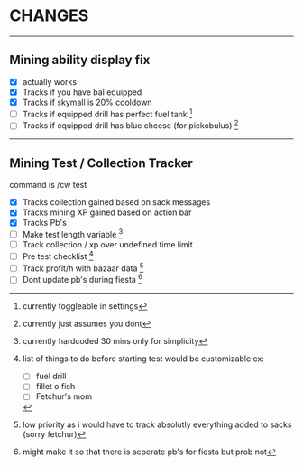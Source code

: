 # CHANGES
- - -
## Mining ability display fix

- [x] actually works
- [x] Tracks if you have bal equipped
- [x] Tracks if skymall is 20% cooldown
- [ ] Tracks if equipped drill has perfect fuel tank [^1]
- [ ] Tracks if equipped drill has blue cheese (for pickobulus) [^2]
- - -
## Mining Test / Collection Tracker
command is /cw test
- [x] Tracks collection gained based on sack messages
- [x] Tracks mining XP gained based on action bar
- [x] Tracks Pb's
- [ ] Make test length variable [^3]
- [ ] Track collection / xp over undefined time limit
- [ ] Pre test checklist [^4]
- [ ] Track profit/h with bazaar data [^5]
- [ ] Dont update pb's during fiesta [^6]

[^1]:currently toggleable in settings
[^2]:currently just assumes you dont
[^3]:currently hardcoded 30 mins only for simplicity
[^4]:list of things to do before starting test would be customizable ex:
    - [ ] fuel drill 
    - [ ] fillet o fish 
    - [ ] Fetchur's mom
[^5]:low priority as i would have to track absolutly everything added to sacks (sorry fetchur)
[^6]:might make it so that there is seperate pb's for fiesta but prob not
